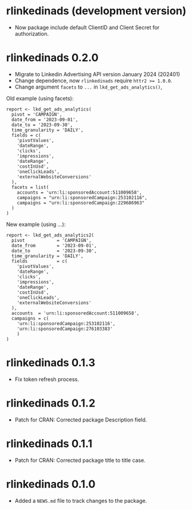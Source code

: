 # rlinkedinads (development version)

* Now package include default ClientID and Client Secret for authorization.

# rlinkedinads 0.2.0

* Migrate to Linkedin Advertising API version January 2024 (202401)
* Change dependence, now `rlinkedinads` require `httr2 >= 1.0.0`.
* Change argument `facets` to `...` in `lkd_get_ads_analytics()`,

Old example (using facets):
```
report <- lkd_get_ads_analytics(
  pivot = 'CAMPAIGN',
  date_from = '2023-09-01',
  date_to = '2023-09-30',
  time_granularity = 'DAILY',
  fields = c(
    'pivotValues',
    'dateRange',
    'clicks',
    'impressions',
    'dateRange',
    'costInUsd',
    'oneClickLeads',
    'externalWebsiteConversions'
  ),
  facets = list(
    accounts = 'urn:li:sponsoredAccount:511009658',
    campaigns = "urn:li:sponsoredCampaign:253102116",
    campaigns = "urn:li:sponsoredCampaign:229686963"
  )
)
```

New example (using ...):
```
report <- lkd_get_ads_analytics2(
  pivot            = 'CAMPAIGN',
  date_from        = '2023-09-01',
  date_to          = '2023-09-30',
  time_granularity = 'DAILY',
  fields           = c(
    'pivotValues',
    'dateRange',
    'clicks',
    'impressions',
    'dateRange',
    'costInUsd',
    'oneClickLeads',
    'externalWebsiteConversions'
  ),
  accounts  = 'urn:li:sponsoredAccount:511009658', 
  campaigns = c(
    'urn:li:sponsoredCampaign:253102116', 
    'urn:li:sponsoredCampaign:276103383'
    )
)
```

# rlinkedinads 0.1.3

* Fix token refresh process.

# rlinkedinads 0.1.2

* Patch for CRAN: Corrected package Description field.

# rlinkedinads 0.1.1

* Patch for CRAN: Corrected package title to title case.

# rlinkedinads 0.1.0

* Added a `NEWS.md` file to track changes to the package.
